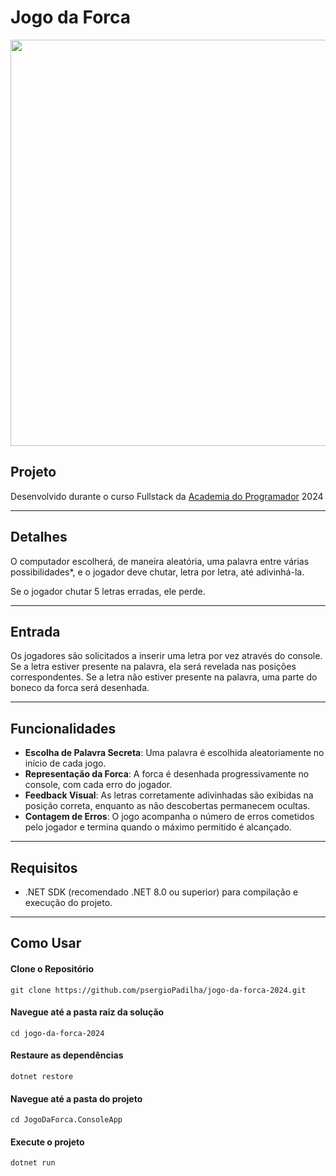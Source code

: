 
# Jogo da Forca

<p align="center">
	<img width="650" src="docs/img/jogo-da-forca.gif">
</p>

## Projeto

Desenvolvido durante o curso Fullstack da [Academia do Programador](https://www.academiadoprogramador.net) 2024

---
## Detalhes

O computador escolherá, de maneira aleatória, uma palavra entre várias possibilidades*, e o jogador deve chutar, letra por letra, até adivinhá-la.

Se o jogador chutar 5 letras erradas, ele perde.

---
## Entrada

Os jogadores são solicitados a inserir uma letra por vez através do console. Se a letra estiver presente na palavra, ela será revelada nas posições correspondentes. Se a letra não estiver presente na palavra, uma parte do boneco da forca será desenhada.

---
## Funcionalidades

- __Escolha de Palavra Secreta__: Uma palavra é escolhida aleatoriamente no início de cada jogo.
- __Representação da Forca__: A forca é desenhada progressivamente no console, com cada erro do jogador.
- __Feedback Visual__: As letras corretamente adivinhadas são exibidas na posição correta, enquanto as não descobertas permanecem ocultas.
- __Contagem de Erros__: O jogo acompanha o número de erros cometidos pelo jogador e termina quando o máximo permitido é alcançado.

---
## Requisitos

- .NET SDK (recomendado .NET 8.0 ou superior) para compilação e execução do projeto.
---
## Como Usar

#### Clone o Repositório
```
git clone https://github.com/psergioPadilha/jogo-da-forca-2024.git
```

#### Navegue até a pasta raiz da solução
```
cd jogo-da-forca-2024
```

#### Restaure as dependências
```
dotnet restore
```

#### Navegue até a pasta do projeto
```
cd JogoDaForca.ConsoleApp
```

#### Execute o projeto
```
dotnet run
```
